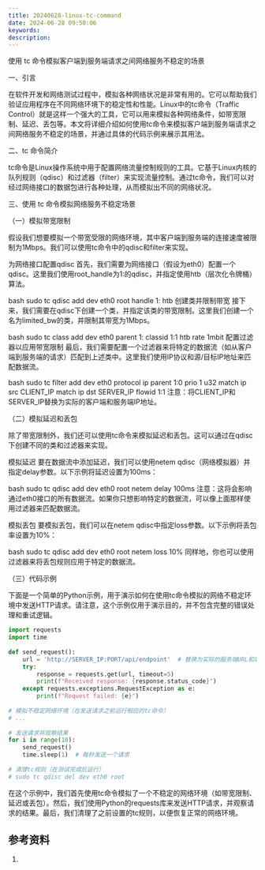 ```yaml
---
title: 20240628-linux-tc-command
date: 2024-06-28 09:50:06
keywords:
description:
---
```



使用 tc 命令模拟客户端到服务端请求之间网络服务不稳定的场景

一、引言

在软件开发和网络测试过程中，模拟各种网络状况是非常有用的。它可以帮助我们验证应用程序在不同网络环境下的稳定性和性能。Linux中的tc命令（Traffic Control）就是这样一个强大的工具，它可以用来模拟各种网络条件，如带宽限制、延迟、丢包等。本文将详细介绍如何使用tc命令来模拟客户端到服务端请求之间网络服务不稳定的场景，并通过具体的代码示例来展示其用法。

二、tc 命令简介

tc命令是Linux操作系统中用于配置网络流量控制规则的工具。它基于Linux内核的队列规则（qdisc）和过滤器（filter）来实现流量控制。通过tc命令，我们可以对经过网络接口的数据包进行各种处理，从而模拟出不同的网络状况。

三、使用 tc 命令模拟网络服务不稳定场景

（一）模拟带宽限制

假设我们想要模拟一个带宽受限的网络环境，其中客户端到服务端的连接速度被限制为1Mbps。我们可以使用tc命令中的qdisc和filter来实现。

为网络接口配置qdisc
首先，我们需要为网络接口（假设为eth0）配置一个qdisc。这里我们使用root_handle为1:的qdisc，并指定使用htb（层次化令牌桶）算法。

bash
sudo tc qdisc add dev eth0 root handle 1: htb
创建类并限制带宽
接下来，我们需要在qdisc下创建一个类，并指定该类的带宽限制。这里我们创建一个名为limited_bw的类，并限制其带宽为1Mbps。

bash
sudo tc class add dev eth0 parent 1: classid 1:1 htb rate 1mbit
配置过滤器以应用带宽限制
最后，我们需要配置一个过滤器来将特定的数据流（如从客户端到服务端的请求）匹配到上述类中。这里我们使用IP协议和源/目标IP地址来匹配数据流。

bash
sudo tc filter add dev eth0 protocol ip parent 1:0 prio 1 u32 match ip src CLIENT_IP match ip dst SERVER_IP flowid 1:1
注意：将CLIENT_IP和SERVER_IP替换为实际的客户端和服务端IP地址。

（二）模拟延迟和丢包

除了带宽限制外，我们还可以使用tc命令来模拟延迟和丢包。这可以通过在qdisc下创建不同的类和过滤器来实现。

模拟延迟
要在数据流中添加延迟，我们可以使用netem qdisc（网络模拟器）并指定delay参数。以下示例将延迟设置为100ms：

bash
sudo tc qdisc add dev eth0 root netem delay 100ms
注意：这将会影响通过eth0接口的所有数据流。如果你只想影响特定的数据流，可以像上面那样使用过滤器来匹配数据流。

模拟丢包
要模拟丢包，我们可以在netem qdisc中指定loss参数。以下示例将丢包率设置为10%：

bash
sudo tc qdisc add dev eth0 root netem loss 10%
同样地，你也可以使用过滤器来将丢包规则应用于特定的数据流。

（三）代码示例

下面是一个简单的Python示例，用于演示如何在使用tc命令模拟的网络不稳定环境中发送HTTP请求。请注意，这个示例仅用于演示目的，并不包含完整的错误处理和重试逻辑。

```python
import requests  
import time  
  
def send_request():  
    url = 'http://SERVER_IP:PORT/api/endpoint'  # 替换为实际的服务端URL和端口  
    try:  
        response = requests.get(url, timeout=5)  
        print(f"Received response: {response.status_code}")  
    except requests.exceptions.RequestException as e:  
        print(f"Request failed: {e}")  
  
# 模拟不稳定网络环境（在发送请求之前运行相应的tc命令）  
# ...  
  
# 发送请求并观察结果  
for i in range(10):  
    send_request()  
    time.sleep(1)  # 每秒发送一个请求  
  
# 清理tc规则（在测试完成后运行）  
# sudo tc qdisc del dev eth0 root
```

在这个示例中，我们首先使用tc命令模拟了一个不稳定的网络环境（如带宽限制、延迟或丢包）。然后，我们使用Python的requests库来发送HTTP请求，并观察请求的结果。最后，我们清理了之前设置的tc规则，以便恢复正常的网络环境。

## 参考资料
1. 